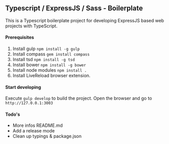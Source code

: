 ## Typescript / ExpressJS / Sass - Boilerplate
This is a Typescript boilerplate project for developing ExpressJS based web projects with TypeScript.

#### Prerequisites

  1. Install gulp `npm install -g gulp`
  2. Install compass `gem install compass`
  3. Install tsd `npm install -g tsd`
  3. Install bower `npm install -g bower`
  4. Install node modules `npm install .`
  5. Install LiveReload browser extension.
  
#### Start developing

Execute `gulp develop` to build the project. Open the browser and go to `http://127.0.0.1:3003`

#### Todo's

  * More infos README.md
  * Add a release mode
  * Clean up typings & package.json